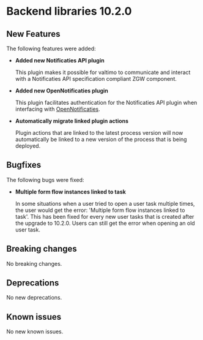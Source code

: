 # Backend libraries 10.2.0

## New Features

The following features were added:

* **Added new Notificaties API plugin**

  This plugin makes it possible for valtimo to communicate and interact 
  with a Notificaties API specification compliant ZGW component.

* **Added new OpenNotificaties plugin**

  This plugin facilitates authentication for the Notificaties API plugin when interfacing 
  with [OpenNotificaties](https://github.com/open-zaak/open-notificaties).

* **Automatically migrate linked plugin actions**

  Plugin actions that are linked to the latest process version will now automatically be linked to a new version of
  the process that is being deployed.

## Bugfixes

The following bugs were fixed:

* **Multiple form flow instances linked to task**

  In some situations when a user tried to open a user task multiple times, the user would get the error: 'Multiple form
  flow instances linked to task'. This has been fixed for every new user tasks that is created after the upgrade to
  10.2.0. Users can still get the error when opening an old user task.

## Breaking changes

No breaking changes.

## Deprecations

No new deprecations.

## Known issues

No new known issues.
